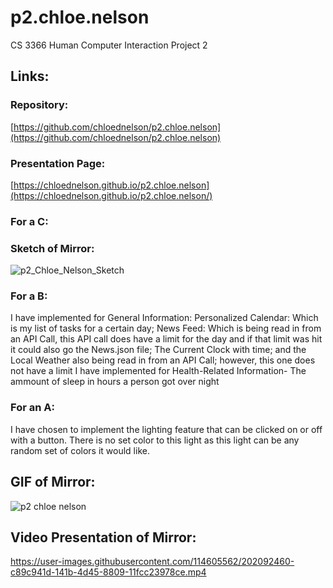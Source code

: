 # p2.chloe.nelson
CS 3366 Human Computer Interaction Project 2

## Links:
### Repository: 
[https://github.com/chloednelson/p2.chloe.nelson](https://github.com/chloednelson/p2.chloe.nelson)

### Presentation Page:
[https://chloednelson.github.io/p2.chloe.nelson](https://chloednelson.github.io/p2.chloe.nelson/)

### For a C:
### Sketch of Mirror:
![p2_Chloe_Nelson_Sketch](https://user-images.githubusercontent.com/114605562/202092664-d92475a0-73c1-4371-ae3d-6ae0e3326107.jpg)


### For a B:
I have implemented for General Information: Personalized Calendar: Which is my list of tasks for a certain day; News Feed: Which is being read in from an API Call, this API call does have a limit for the day and if that limit was hit it could also go the News.json file; The Current Clock with time; and the Local Weather also being read in from an API Call; however, this one does not have a limit
I have implemented for Health-Related Information- The ammount of sleep in hours a person got over night

### For an A:
I have chosen to implement the lighting feature that can be clicked on or off with a button. There is no set color to this light as this light can be any random set of colors it would like.

## GIF of Mirror:
![p2 chloe nelson](https://user-images.githubusercontent.com/114605562/202093465-8b15e288-d242-4b3c-b833-352a6d3c6553.gif)


## Video Presentation of Mirror:
https://user-images.githubusercontent.com/114605562/202092460-c89c941d-141b-4d45-8809-11fcc23978ce.mp4


